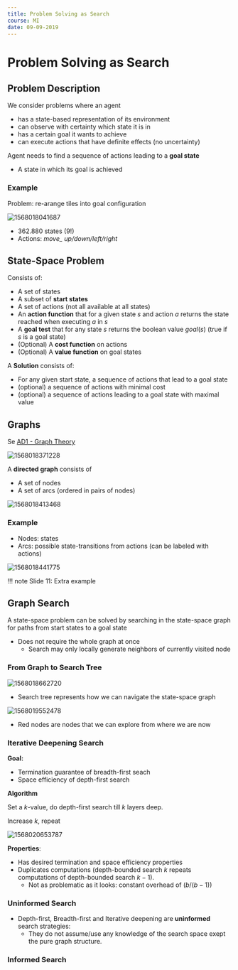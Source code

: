 ```yaml
---
title: Problem Solving as Search
course: MI
date: 09-09-2019
---
```


# Problem Solving as Search

## Problem Description

We consider problems where an agent

* has a state-based representation of its environment
* can observe with certainty which state it is in
* has a certain goal it wants to achieve
* can execute actions that have definite effects (no uncertainty)

Agent needs to find a sequence of actions leading to a **goal state**

* A state in which its goal is achieved

### Example

Problem: re-arange tiles into goal configuration

![1568018041687](images/09-09/1568018041687.png)

* 362.880 states ($9!$)
* Actions: *move_* *up/down/left/right*



## State-Space Problem

Consists of:

* A set of states
* A subset of **start states**
* A set of actions (not all available at all states)
* An **action function** that for a given state $s$ and action $a$ returns the state reached when executing $a$ in $s$
* A **goal test** that for any state $s$ returns the boolean value $goal(s)$ (true if $s$ is a goal state)
* (Optional) A **cost function** on actions
* (Optional) A **value function** on goal states

A **Solution** consists of:

* For any given start state, a sequence of actions that lead to a goal state 
* (optional) a sequence of actions with minimal cost 
* (optional) a sequence of actions leading to a goal state with maximal value



## Graphs

Se [AD1 - Graph Theory](..\..\3-semester\AD1\10a-graph-theory.md)

![1568018371228](images/09-09/1568018371228.png)

A **directed graph** consists of

* A set of nodes
* A set of arcs (ordered in pairs of nodes)

![1568018413468](images/09-09/1568018413468.png)

### Example

* Nodes: states
* Arcs: possible state-transitions from actions (can be labeled with actions)

![1568018441775](images/09-09/1568018441775.png)

!!! note
    Slide 11: Extra example



## Graph Search

A state-space problem can be solved by searching in the state-space graph  for paths from start states to a goal state

* Does not require the whole graph at once
    * Search may only locally generate neighbors of currently visited node

### From Graph to Search Tree

![1568018662720](images/09-09/1568018662720.png)

* Search tree represents how we can navigate the state-space graph

![1568019552478](images/09-09-problem-solving-as-search/1568019552478.png)

* Red nodes are nodes that we can explore from where we are now



### Iterative Deepening Search

**Goal:**

* Termination guarantee of breadth-first seach
* Space efficiency of depth-first search

**Algorithm**

Set a $k$-value, do depth-first search till $k$ layers deep.

Increase $k$, repeat

![1568020653787](images/09-09-problem-solving-as-search/1568020653787.png)

**Properties**:

* Has desired termination and space efficiency properties
* Duplicates computations (depth-bounded search $k$ repeats computations of depth-bounded search $k-1$). 
    * Not as problematic as it looks: constant overhead of ($b/(b-1)$)



### Uninformed Search

* Depth-first, Breadth-first and Iterative deepening are **uninformed** search strategies:
    * They do not assume/use any knowledge of the search space exept the pure graph structure.

### Informed Search



 